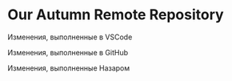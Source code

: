 # Our Autumn Remote Repository

Изменения, выполненные в VSCode

Изменения, выполненные в GitHub

Изменения, выполненные Назаром
